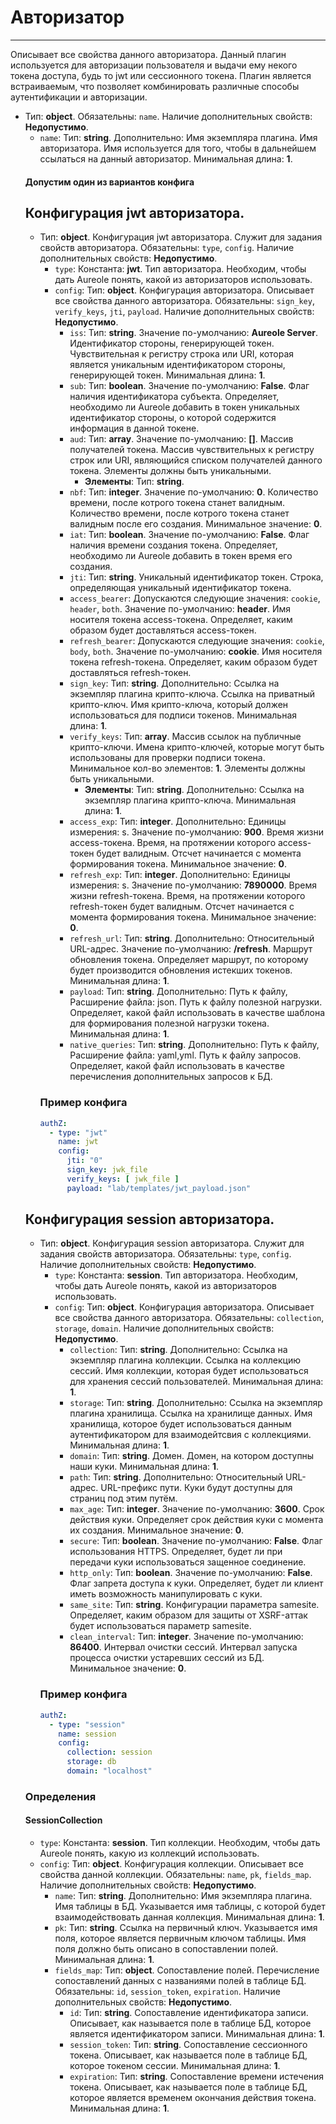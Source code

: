 # Авторизатор
***
Описывает все свойства данного авторизатора. Данный плагин используется для авторизации пользователя и выдачи ему некого токена доступа, будь то jwt или сессионного токена. Плагин является встраиваемым, что позволяет комбинировать различные способы аутентификации и авторизации.
- Тип: **object**. Обязательны: `name`. Наличие дополнительных свойств: **Недопустимо**.
  - `name`: Тип: **string**. Дополнительно: Имя экземпляра плагина. Имя авторизатора. Имя используется для того, чтобы в дальнейшем ссылаться на данный авторизатор. Минимальная длина: **1**.
  #### Допустим один из вариантов конфига
  ## Конфигурация jwt авторизатора.
  - Тип: **object**. Конфигурация jwt авторизатора. Служит для задания свойств авторизатора. Обязательны: `type`, `config`. Наличие дополнительных свойств: **Недопустимо**.
    - `type`: Константа: **jwt**. Тип авторизатора. Необходим, чтобы дать Aureole понять, какой из авторизаторов использовать.
    - `config`: Тип: **object**. Конфигурация авторизатора. Описывает все свойства данного авторизатора. Обязательны: `sign_key`, `verify_keys`, `jti`, `payload`. Наличие дополнительных свойств: **Недопустимо**.
      - `iss`: Тип: **string**. Значение по-умолчанию: **Aureole Server**. Идентификатор стороны, генерирующей токен. Чувствительная к регистру строка или URI, которая является уникальным идентификатором стороны, генерирующей токен. Минимальная длина: **1**.
      - `sub`: Тип: **boolean**. Значение по-умолчанию: **False**. Флаг наличия идентификатора субъекта. Определяет, необходимо ли Aureole добавить в токен уникальных идентификатор стороны, о которой содержится информация в данной токене.
      - `aud`: Тип: **array**. Значение по-умолчанию: **[]**. Массив получателей токена. Массив чувствительных к регистру строк или URI, являющийся списком получателей данного токена. Элементы должны быть уникальными.
        - **Элементы**: Тип: **string**.
      - `nbf`: Тип: **integer**. Значение по-умолчанию: **0**. Количество времени, после котрого токена станет валидным. Количество времени, после котрого токена станет валидным после его создания. Минимальное значение: **0**.
      - `iat`: Тип: **boolean**. Значение по-умолчанию: **False**. Флаг наличия времени создания токена. Определяет, необходимо ли Aureole добавить в токен время его создания.
      - `jti`: Тип: **string**. Уникальный идентификатор токен. Строка, определяющая уникальный идентификатор токена.
      - `access_bearer`: Допускаются следующие значения: `cookie`, `header`, `both`. Значение по-умолчанию: **header**. Имя носителя токена access-токена. Определяет, каким образом будет доставляться access-токен.
      - `refresh_bearer`: Допускаются следующие значения: `cookie`, `body`, `both`. Значение по-умолчанию: **cookie**. Имя носителя токена refresh-токена. Определяет, каким образом будет доставляться refresh-токен.
      - `sign_key`: Тип: **string**. Дополнительно: Ссылка на экземпляр плагина крипто-ключа. Ссылка на приватный крипто-ключ. Имя крипто-ключа, который должен использоваться для подписи токенов. Минимальная длина: **1**.
      - `verify_keys`: Тип: **array**. Массив ссылок на публичные крипто-ключи. Имена крипто-ключей, которые могут быть использованы для проверки подписи токена. Минимальное кол-во элементов: **1**. Элементы должны быть уникальными.
        - **Элементы**: Тип: **string**. Дополнительно: Ссылка на экземпляр плагина крипто-ключа. Минимальная длина: **1**.
      - `access_exp`: Тип: **integer**. Дополнительно: Единицы измерения:  s. Значение по-умолчанию: **900**. Время жизни access-токена. Время, на протяжении которого access-токен будет валидным. Отсчет начинается с момента формирования токена. Минимальное значение: **0**.
      - `refresh_exp`: Тип: **integer**. Дополнительно: Единицы измерения:  s. Значение по-умолчанию: **7890000**. Время жизни refresh-токена. Время, на протяжении которого refresh-токен будет валидным. Отсчет начинается с момента формирования токена. Минимальное значение: **0**.
      - `refresh_url`: Тип: **string**. Дополнительно: Относительный URL-адрес. Значение по-умолчанию: **/refresh**. Маршрут обновления токена. Определяет маршрут, по которому будет производится обновления истекших токенов. Минимальная длина: **1**.
      - `payload`: Тип: **string**. Дополнительно: Путь к файлу, Расширение файла:  json. Путь к файлу полезной нагрузки. Определяет, какой файл использовать в качестве шаблона для формирования полезной нагрузки токена. Минимальная длина: **1**.
      - `native_queries`: Тип: **string**. Дополнительно: Путь к файлу, Расширение файла:  yaml,yml. Путь к файлу запросов. Определяет, какой файл использовать в качестве перечисления дополнительных запросов к БД.
    ### Пример конфига
    ```yaml
    authZ:
      - type: "jwt"
        name: jwt
        config:
          jti: "0"
          sign_key: jwk_file
          verify_keys: [ jwk_file ]
          payload: "lab/templates/jwt_payload.json"
    ```
  ## Конфигурация session авторизатора.
  - Тип: **object**. Конфигурация session авторизатора. Служит для задания свойств авторизатора. Обязательны: `type`, `config`. Наличие дополнительных свойств: **Недопустимо**.
    - `type`: Константа: **session**. Тип авторизатора. Необходим, чтобы дать Aureole понять, какой из авторизаторов использовать.
    - `config`: Тип: **object**. Конфигурация авторизатора. Описывает все свойства данного авторизатора. Обязательны: `collection`, `storage`, `domain`. Наличие дополнительных свойств: **Недопустимо**.
      - `collection`: Тип: **string**. Дополнительно: Ссылка на экземпляр плагина коллекции. Ссылка на коллекцию сессий. Имя коллекции, которая будет использоваться для хранения сессий пользователей. Минимальная длина: **1**.
      - `storage`: Тип: **string**. Дополнительно: Ссылка на экземпляр плагина хранилища. Ссылка на хранилище данных. Имя хранилища, которое будет использоваться данным аутентификатором для взаимодейтсвия с коллекциями. Минимальная длина: **1**.
      - `domain`: Тип: **string**. Домен. Домен, на котором доступны наши куки. Минимальная длина: **1**.
      - `path`: Тип: **string**. Дополнительно: Относительный URL-адрес. URL-префикс пути. Куки будут доступны для страниц под этим путём.
      - `max_age`: Тип: **integer**. Значение по-умолчанию: **3600**. Срок действия куки. Определяет срок действия куки с момента их создания. Минимальное значение: **0**.
      - `secure`: Тип: **boolean**. Значение по-умолчанию: **False**. Флаг использования HTTPS. Определяет, будет ли при передачи куки использоваться защенное соединение.
      - `http_only`: Тип: **boolean**. Значение по-умолчанию: **False**. Флаг запрета доступа к куки. Определяет, будет ли клиент иметь возможность манипулировать с куки.
      - `same_site`: Тип: **string**. Конфигурации параметра samesite. Определяет, каким образом для защиты от XSRF-аттак будет использоваться параметр samesite.
      - `clean_interval`: Тип: **integer**. Значение по-умолчанию: **86400**. Интервал очистки сессий. Интервал запуска процесса очистки устаревших сессий из БД. Минимальное значение: **0**.
    ### Пример конфига
    ```yaml
    authZ:
      - type: "session"
        name: session
        config:
          collection: session
          storage: db
          domain: "localhost"
    ```
  ### Определения
  #### SessionCollection
  - `type`: Константа: **session**. Тип коллекции. Необходим, чтобы дать Aureole понять, какую из коллекций использовать.
  - `config`: Тип: **object**. Конфигурация коллекции. Описывает все свойства данной коллекции. Обязательны: `name`, `pk`, `fields_map`. Наличие дополнительных свойств: **Недопустимо**.
    - `name`: Тип: **string**. Дополнительно: Имя экземпляра плагина. Имя таблицы в БД. Указывается имя таблицы, с которой будет взаимодействовать данная коллекция. Минимальная длина: **1**.
    - `pk`: Тип: **string**. Ссылка на первичный ключ. Указывается имя поля, которое является первичным ключом таблицы. Имя поля должно быть описано в сопоставлении полей. Минимальная длина: **1**.
    - `fields_map`: Тип: **object**. Сопоставление полей. Перечисление сопоставлений данных с названиями полей в таблице БД. Обязательны: `id`, `session_token`, `expiration`. Наличие дополнительных свойств: **Недопустимо**.
      - `id`: Тип: **string**. Сопоставление идентификатора записи. Описывает, как называется поле в таблице БД, которое является идентификатором записи. Минимальная длина: **1**.
      - `session_token`: Тип: **string**. Сопоставление сессионного токена. Описывает, как называется поле в таблице БД, которое токеном сессии. Минимальная длина: **1**.
      - `expiration`: Тип: **string**. Сопоставление времени истечения токена. Описывает, как называется поле в таблице БД, которое является временем окончания действия токена. Минимальная длина: **1**.

